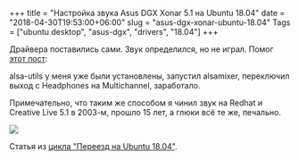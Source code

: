 +++
title = "Настройка звука Asus DGX Xonar 5.1 на Ubuntu 18.04"
date = "2018-04-30T19:53:00+06:00"
slug = "asus-dgx-xonar-ubuntu-18.04"
Tags = ["ubuntu desktop", "asus-dgx", "drivers", "18.04"]
+++

Драйвера поставились сами. Звук определился, но не играл. Помог [этот пост](https://askubuntu.com/questions/598759/asus-xonar-dgx-recognized-but-no-sound):

alsa-utils у меня уже были установлены, запустил alsamixer, переключил выход с Headphones на Multichannel, заработало.

Примечательно, что таким же способом я чинил звук на Redhat и Creative Live 5.1 в 2003-м, прошло 15 лет, а глюки всё те же, печально.

<img itemprop="image" src="/images/2018-04/asus-dgx-alsamixer.jpg" />

<!--more-->

Статья из [цикла "Переезд на Ubuntu 18.04"](/blog/2018/04/30/windows-ubuntu-18.04-migrate/).
